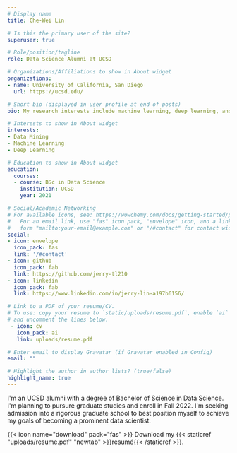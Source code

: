 ```yaml
---
# Display name
title: Che-Wei Lin

# Is this the primary user of the site?
superuser: true

# Role/position/tagline
role: Data Science Alumni at UCSD

# Organizations/Affiliations to show in About widget
organizations:
- name: University of California, San Diego
  url: https://ucsd.edu/

# Short bio (displayed in user profile at end of posts)
bio: My research interests include machine learning, deep learning, and data mining.

# Interests to show in About widget
interests:
- Data Mining
- Machine Learning
- Deep Learning

# Education to show in About widget
education:
  courses:
  - course: BSc in Data Science
    institution: UCSD
    year: 2021

# Social/Academic Networking
# For available icons, see: https://wowchemy.com/docs/getting-started/page-builder/#icons
#   For an email link, use "fas" icon pack, "envelope" icon, and a link in the
#   form "mailto:your-email@example.com" or "/#contact" for contact widget.
social:
- icon: envelope
  icon_pack: fas
  link: '/#contact'
- icon: github
  icon_pack: fab
  link: https://github.com/jerry-tl210
- icon: linkedin
  icon_pack: fab
  link: https://www.linkedin.com/in/jerry-lin-a197b6156/

# Link to a PDF of your resume/CV.
# To use: copy your resume to `static/uploads/resume.pdf`, enable `ai` icons in `params.toml`, 
# and uncomment the lines below.
 - icon: cv
   icon_pack: ai
   link: uploads/resume.pdf

# Enter email to display Gravatar (if Gravatar enabled in Config)
email: ""

# Highlight the author in author lists? (true/false)
highlight_name: true
---
```


I'm an UCSD alumni with a degree of Bachelor of Science in Data Science. I'm planning to pursure graduate studies and enroll in Fall 2022. I'm seeking admission into a rigorous graduate school to best position myself to achieve my goals of becoming a prominent data scientist. 

{{< icon name="download" pack="fas" >}} Download my {{< staticref "uploads/resume.pdf" "newtab" >}}resumé{{< /staticref >}}.
